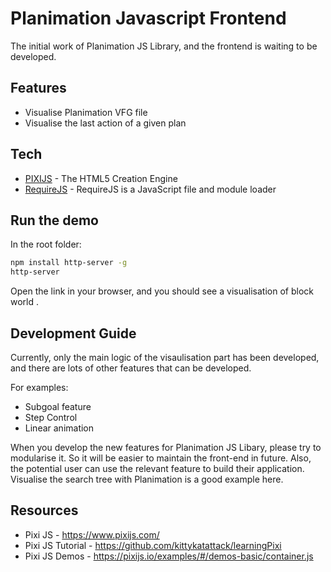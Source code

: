 # Planimation Javascript Frontend

The initial work of Planimation JS Library, and the frontend is waiting to be developed.  

## Features
- Visualise Planimation VFG file
- Visualise the last action of a given plan

## Tech

- [PIXIJS] - The HTML5 Creation Engine
- [RequireJS] - RequireJS is a JavaScript file and module loader

## Run the demo
In the root folder:
```sh
npm install http-server -g
http-server
```
Open the link in your browser, and you should see a visualisation of block world .

## Development Guide
Currently, only the main logic of the visaulisation part has been developed, and there are lots of other features that can be developed.

For examples:
* Subgoal feature
* Step Control
* Linear animation

When you develop the new features for Planimation JS Libary, please try to modularise it. So it will be easier to maintain the front-end in future. Also, the potential user can use the relevant feature to build their application. Visualise the search tree with Planimation is a good example here.

## Resources
* Pixi JS - https://www.pixijs.com/
* Pixi JS Tutorial - https://github.com/kittykatattack/learningPixi
* Pixi JS Demos - https://pixijs.io/examples/#/demos-basic/container.js

[PIXIJS]: <https://www.pixijs.com/>
[RequireJS]:<https://requirejs.org/>